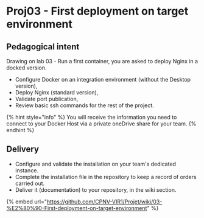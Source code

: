 # Proj03 - First deployment on target environment



## Pedagogical intent

Drawing on lab 03 - Run a first container, you are asked to deploy Nginx in a docked version.

* Configure Docker on an integration environment (without the Desktop version),
* Deploy Nginx (standard version),
* Validate port publication,
* Review basic ssh commands for the rest of the project.

{% hint style="info" %}
You will receive the information you need to connect to your Docker Host via a private oneDrive share for your team.
{% endhint %}

## Delivery

* Configure and validate the installation on your team's dedicated instance.
* Complete the installation file in the repository to keep a record of orders carried out.
* Deliver it (documentation) to your repository, in the wiki section.

{% embed url="https://github.com/CPNV-VIR1/Projet/wiki/03-%E2%80%90-First-deployment-on-target-environment" %}
